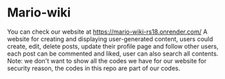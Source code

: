 # Mario-wiki
You can check our website at https://mario-wiki-rs18.onrender.com/
A website for creating and displaying user-generated content, users could create, edit, delete posts, update their profile page and follow other users, each post can be commented and liked, user can also search all contents.
Note: we don't want to show all the codes we have for our website for security reason, the codes in this repo are part of our codes.
